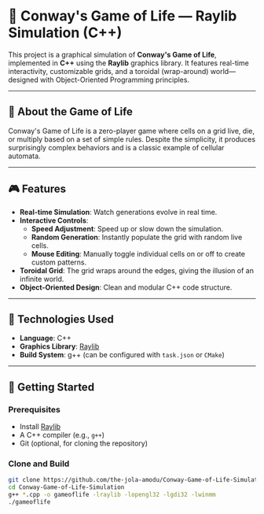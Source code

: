 # 🌱 Conway's Game of Life — Raylib Simulation (C++)

This project is a graphical simulation of **Conway's Game of Life**, implemented in **C++** using the **Raylib** graphics library. It features real-time interactivity, customizable grids, and a toroidal (wrap-around) world—designed with Object-Oriented Programming principles.

---

## 🧠 About the Game of Life

Conway's Game of Life is a zero-player game where cells on a grid live, die, or multiply based on a set of simple rules. Despite the simplicity, it produces surprisingly complex behaviors and is a classic example of cellular automata.

---

## 🎮 Features

- **Real-time Simulation**: Watch generations evolve in real time.
- **Interactive Controls**:
  - **Speed Adjustment**: Speed up or slow down the simulation.
  - **Random Generation**: Instantly populate the grid with random live cells.
  - **Mouse Editing**: Manually toggle individual cells on or off to create custom patterns.
- **Toroidal Grid**: The grid wraps around the edges, giving the illusion of an infinite world.
- **Object-Oriented Design**: Clean and modular C++ code structure.

---

## 🧰 Technologies Used

- **Language**: C++
- **Graphics Library**: [Raylib](https://www.raylib.com/)
- **Build System**: g++ (can be configured with `task.json` or `CMake`)

---

## 🚀 Getting Started

### Prerequisites

- Install [Raylib](https://github.com/raysan5/raylib/wiki/Working-on-Windows)
- A C++ compiler (e.g., `g++`)
- Git (optional, for cloning the repository)

### Clone and Build

```bash
git clone https://github.com/the-jola-amodu/Conway-Game-of-Life-Simulation.git
cd Conway-Game-of-Life-Simulation
g++ *.cpp -o gameoflife -lraylib -lopengl32 -lgdi32 -lwinmm
./gameoflife
